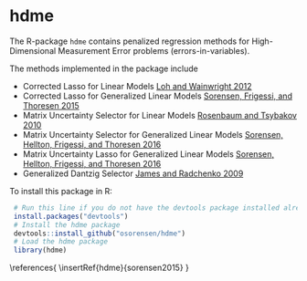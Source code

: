 # hdme
The R-package `hdme` contains penalized regression methods for High-Dimensional Measurement Error problems (errors-in-variables).

The methods implemented in the package include
* Corrected Lasso for Linear Models [Loh and Wainwright 2012](https://projecteuclid.org/euclid.aos/1346850068)
* Corrected Lasso for Generalized Linear Models [Sorensen, Frigessi, and Thoresen 2015](http://www3.stat.sinica.edu.tw/statistica/j25n2/j25n220/j25n220.html)
* Matrix Uncertainty Selector for Linear Models [Rosenbaum and Tsybakov 2010](https://projecteuclid.org/euclid.aos/1278861455)
* Matrix Uncertainty Selector for Generalized Linear Models [Sorensen, Hellton, Frigessi, and Thoresen 2016](http://www.tandfonline.com/doi/full/10.1080/10618600.2018.1425626)
* Matrix Uncertainty Lasso for Generalized Linear Models [Sorensen, Hellton, Frigessi, and Thoresen 2016](https://arxiv.org/abs/1407.1070)
* Generalized Dantzig Selector [James and Radchenko 2009](http://biomet.oxfordjournals.org/content/96/2/323.full.pdf?keytype=ref&ijkey=fqYKS2eOTNpmWmd)


To install this package in R:
```r
 # Run this line if you do not have the devtools package installed already
 install.packages("devtools") 
 # Install the hdme package
 devtools::install_github("osorensen/hdme")
 # Load the hdme package
 library(hdme) 
```

\references{
\insertRef{hdme}{sorensen2015}
}
